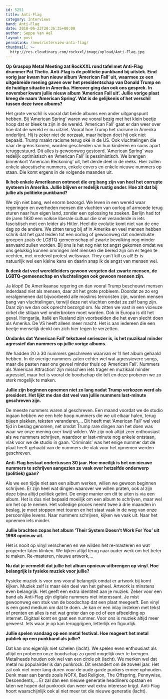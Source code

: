 ```yaml
---
id: 5251
title: Anti-Flag
category: Interviews
band: Anti-Flag
date: 2018-06-23T20:36:35+00:00
author: Seppe Van Ael
layout: post
permalink: /news/interview-anti-flag/
thumbnail: >-
  http://res.cloudinary.com/rockxxl/image/upload/Anti-Flag.jpg
---
```

**Op Graspop Metal Meeting zat RockXXL rond tafel met Anti-Flag drummer Pat Thetic. Anti-Flag is de politieke punkband bij uitstek. Eind vorig jaar kwam hun nieuw album ‘American Fall’ uit, waarmee ze een uitgebreide mening gaven over het presidentschap van Donald Trump en de huidige situatie in Amerika. Hierover ging dan ook ons gesprek.**
**In november kwam jullie nieuw album ‘American Fall uit’. Jullie vorige plaat kreeg de naam ‘American Spring’. Wat is de gelijkenis of het verschil tussen deze twee albums?**

Het grote verschil is vooral dat beide albums een ander uitgangspunt hebben. Bij ‘American Spring’ waren we vooral bezig met het klein beetje hoop dat er bleek te zijn in de wereld. ‘American Fall’ gaat er dan weer over hoe dat de wereld er nu uitziet. Vooral hoe Trump het racisme in Amerika onderlijnt. Hij is zeker niet de oorzaak, maar helpen doet hij ook niet bepaald. Trump maakt racisme terug oké in de US. Ook vluchtelingen die naar de grens komen, worden gescheiden van hun kinderen en soms apart teruggestuurd. Dit alles is gewoonweg gestoord. ‘American Spring’ was redelijk optimistisch en ‘American Fall’ is pessimistisch. We brengen binnenkort ‘American Reckoning’ uit, het derde deel in de reeks. Hier zullen enkele akoestische nummers, enkele covers en enkele nieuwe nummers op staan. Die komt ergens in de volgende maanden uit.

**Ik heb enkele Amerikanen ontmoet die erg bang zijn van heel het corrupte systeem in Amerika. Jullie blijven er redelijk rustig onder. Hoe zit dat bij jullie als politieke punkband?**

We zijn niet bang, wel enorm bezorgd. We leven in een wereld waar regeringen en overheden mensen die vluchten van oorlog of armoede terug sturen naar hun eigen land, zonder een oplossing te zoeken. Berlijn had tot de jaren 1930 een volkse liberale cultuur die snel veranderde in iets fascistisch met een leider als Hitler. Heel die evolutie komt niet van de ene dag op de andere. We zitten terug bij af in Amerika en veel mensen hebben schrik dat het gaat leiden tot een oorlog of gewoonweg dat onderdrukte groepen zoals de LGBTQ-gemeenschap of zwarte bevolking nog minder aanvaard zullen worden. Bij ons is het nog niet tot angst gekomen omdat we ons gelukkig kunnen omringen met mensen die bereid zijn om er tegen te vechten, met vredevol protest weliswaar. They can’t kill us all! Er is natuurlijk wel een kleine kans en daarin snap ik de angst van mensen wel.

**Ik denk dat veel wereldleiders gewoon vergeten dat zwarte mensen, de LGBTQ-gemeenschap en vluchtelingen ook gewoon mensen zijn.**

Ja klopt! De Amerikaanse regering en dan vooral Trump beschouwt mensen inderdaad niet als mensen, daar zit het grote probleem. Doordat ze zo erg veralgemenen dat bijvoorbeeld alle moslims terroristen zijn, worden mensen bang van vluchtelingen, terwijl deze net vluchten omdat ze zelf bang zijn. Daar zijn we dan ook oprecht bezorgd om. Nu zitten we vast in een vicieuze cirkel die stilaan wel onderbroken moet worden. Ook in Europa is dit het geval. Hongarije, Italië en Rusland zijn voorbeelden die het even slecht doen als Amerika. De VS heeft alleen meer macht. Het is aan iedereen die een beetje menselijk denkt om zich hier tegen te verzetten.

**Ondanks dat ‘American Fall’ tekstueel serieuzer is, is het muzikaal minder agressief dan nummers op jullie vorige albums.**

We hadden 20 à 30 nummers geschreven waarvan er 11 het album gehaald hebben. In de overige nummers zaten echter wel wat agressievere songs, maar die pasten naar ons gevoel minder thuis op ‘American Fall’. Nummers als ‘American Attraction’ zijn misschien iets trager en muzikaal minder agressief, maar het is vooral de boodschap die telt en deze proberen we zo sterk mogelijk te maken.

**Jullie zijn beginnen opnemen niet zo lang nadat Trump verkozen werd als president. Het lijkt me dan dat veel van jullie nummers last-minute geschreven zijn.**

De meeste nummers waren al geschreven. Een maand voordat we de studio ingaan hebben we een hele hoop nummers die we uit elkaar halen, terug bijeen plakken, teksten veranderen,… Dit heeft met ‘American Fall’ wel veel tijd in beslag genomen, net omdat Trump rare dingen aan het doen was waar we onze mening over kwijt wilden. We zijn ook altijd zeer enthousiast als we nummers schrijven, waardoor er last-minute nog enkele ontstaan, vlak voor we de studio in gaan. ‘Criminals’ was het enige nummer dat de plaat heeft gehaald van de nummers die vlak voor het opnemen werden geschreven.

**Anti-Flag bestaat ondertussen 30 jaar. Hoe moeilijk is het om nieuwe nummers te schrijven aangezien ze vaak over hetzelfde onderwerp (politiek) gaan?** 

Als we een tijdje niet aan een album werken, willen we gewoon beginnen schrijven. Er zijn heel wat dingen waarover we willen praten, ook al zijn deze bijna altijd politiek getint. De enige manier om dit te uiten is via een album. Het is dus niet bepaald moeilijk om een album te schrijven, maar wel om het op te nemen. Het volledige proces neemt twee à drie maanden in beslag, je moet stoppen met touren en het staat vaak in de weg van onze persoonlijke levens. Naar nummers schrijven, kijken we vaak uit. Naar het opnemen iets minder.

**Jullie brachten zopas het album ‘Their System Doesn’t Work For You’ uit 1998 opnieuw uit.**

Het is nooit op vinyl verschenen en we wilden het re-masteren en wat properder laten klinken. We kijken altijd terug naar ouder werk om het beter te maken. Re-masteren, nieuwe artwork,…

**Nu dat je vermeldt dat jullie het album opnieuw uitbrengen op vinyl. Hoe belangrijk is fysieke muziek voor jullie?**

Fysieke muziek is voor ons vooral belangrijk omdat er artwork bij komt kijken. Muziek zelf is maar één deel van het geheel. Artwork is minstens even belangrijk. Het geeft een extra identiteit aan je muziek. Zeker voor een band als Anti-Flag zijn digitale nummers niet interessant. Je mist gewoonweg een stuk van de boodschap dat een plaat meegeeft. Een vinyl is een goed medium om dat te doen. Je kan er een inlay insteken met tekst of prenten en alles is net wat groter dan op cd of een afbeelding op internet. Digitaal komt en gaat een nummer. Voor ons is muziek altijd meer geweest. Iets waar je op kan teruggrijpen, letterlijk en figuurlijk.

**Jullie spelen vandaag op een metal festival. Hoe reageert het metal publiek op een punkband als jullie?** 

Dat kan ons eigenlijk niet schelen (lacht). We spelen even enthousiast als altijd en proberen onze boodschap zo goed mogelijk over te brengen. Metalheads houden ook wel van een circle pit (lacht). We merken wel dat metal nu populairder is dan punkrock. Dit verandert om de zoveel jaar. Het zal ook niet meer lang duren voor de oude garde punkers ermee ophouden. Denk maar aan bands zoals NOFX, Bad Religion, The Offspring, Pennywise, Descendents,… Er zal dan een nieuwe generatie headliners opstaan en laten we hopen dat punkrock dan weer wat extra interesse krijgt. Anti-Flag hoort waarschijnlijk ook al niet meer tot die nieuwe generatie (lacht).
